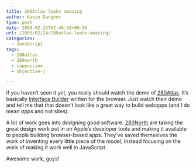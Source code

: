 ```yaml
---
title: 280Atlas looks amazing
author: Kevin Dangoor
type: post
date: 2009-02-25T02:48:39+00:00
url: /2009/02/24/280atlas-looks-amazing/
categories:
  - JavaScript
tags:
  - 280atlas
  - 280north
  - cappuccino
  - objective-j

---
```

If you haven&#8217;t seen it yet, you really should watch the demo of [280Atlas][1]. It&#8217;s basically [Interface Builder][2] written for the browser. Just watch their demo and tell me that that doesn&#8217;t look like a great way to build webapps (and I do mean _apps_ and not sites).

A lot of work goes into _designing_ good software. [280North][3] are taking the great design work put in on Apple&#8217;s developer tools and making it available to people building browser-based apps. They&#8217;ve saved themselves the work of inventing every little piece of the model, instead focusing on the work of making it work well in JavaScript.

Awesome work, guys!

 [1]: http://280atlas.com/
 [2]: http://en.wikipedia.org/wiki/Interface_Builder
 [3]: http://280north.com/